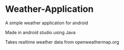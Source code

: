 # Weather-Application
A simple weather application for android

Made in android studio using Java

Takes realtime weather data from openweathermap.org
